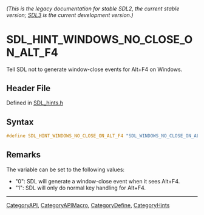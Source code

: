 ###### (This is the legacy documentation for stable SDL2, the current stable version; [SDL3](https://wiki.libsdl.org/SDL3/) is the current development version.)
# SDL_HINT_WINDOWS_NO_CLOSE_ON_ALT_F4

Tell SDL not to generate window-close events for Alt+F4 on Windows.

## Header File

Defined in [SDL_hints.h](https://github.com/libsdl-org/SDL/blob/SDL2/include/SDL_hints.h)

## Syntax

```c
#define SDL_HINT_WINDOWS_NO_CLOSE_ON_ALT_F4 "SDL_WINDOWS_NO_CLOSE_ON_ALT_F4"
```

## Remarks

The variable can be set to the following values:

- "0": SDL will generate a window-close event when it sees Alt+F4.
- "1": SDL will only do normal key handling for Alt+F4.

----
[CategoryAPI](CategoryAPI), [CategoryAPIMacro](CategoryAPIMacro), [CategoryDefine](CategoryDefine), [CategoryHints](CategoryHints)



